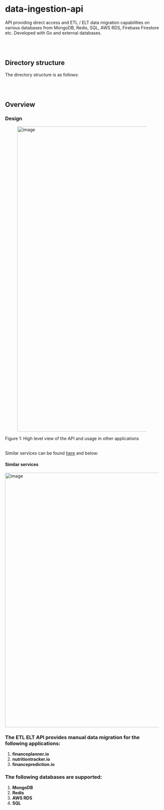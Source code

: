 # data-ingestion-api

API providing direct access and ETL / ELT data migration capabilities on various databases from MongoDB, Redis, SQL, AWS RDS, Firebase Firestore etc. Developed with Go and external databases.

<br/>
<br/>

## Directory structure

The directory structure is as follows:

<br/>
<br/>

## Overview

### Design

<figure>
  <img width="1000" alt="image" src="https://github.com/user-attachments/assets/80cf4ed7-58f7-4576-a3cd-d63ef584e0fd">
</figure>
Figure 1: High level view of the API and usage in other applications

<br/>
<br/>

Similar services can be found <a href="https://whimsical.com/web-microservices-6uqvwWZtcBFsNJB2hepGy1">here</a> and below:

#### Similar services

<img width="834" alt="image" src="https://github.com/user-attachments/assets/b54088e7-870c-46dd-9cf6-2e5ec27d9d5c">

### The ETL ELT API provides manual data migration for the following applications:

1. __financeplanner.io__
2. __nutritiontracker.io__
3. __financeprediction.io__

### The following databases are supported:

1. __MongoDB__
2. __Redis__
3. __AWS RDS__
4. __SQL__
